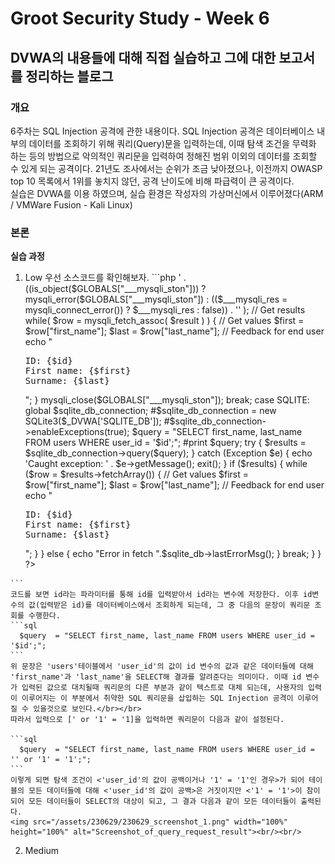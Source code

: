 # Groot Security Study - Week 6

## DVWA의 내용들에 대해 직접 실습하고 그에 대한 보고서를 정리하는 블로그

### 개요
  6주차는 SQL Injection 공격에 관한 내용이다. SQL Injection 공격은 데이터베이스 내부의 데이터를 조회하기 위해 쿼리(Query)문을 입력하는데, 이때 탐색 조건을 무력화 하는 등의 방법으로 악의적인 쿼리문을 입력하여 정해진 범위 이외의 데이터를 조회할 수 있게 되는 공격이다.
  21년도 조사에서는 순위가 조금 낮아졌으나, 이전까지 OWASP top 10 목록에서 1위를 놓치지 않던, 공격 난이도에 비해 파급력이 큰 공격이다.</br>
  실습은 DVWA를 이용 하였으며, 실습 환경은 작성자의 가상머신에서 이루어졌다(ARM / VMWare Fusion - Kali Linux)<br/>

### 본론
**실습 과정**
  1. Low
    우선 소스코드를 확인해보자.
    ```php
      <?php
      if( isset( $_REQUEST[ 'Submit' ] ) ) {
        // Get input
        $id = $_REQUEST[ 'id' ];

        switch ($_DVWA['SQLI_DB']) {
          case MYSQL:
            // Check database
            $query  = "SELECT first_name, last_name FROM users WHERE user_id = '$id';";
              $result = mysqli_query($GLOBALS["___mysqli_ston"],  $query ) or die( '<pre>' . ((is_object($GLOBALS["___mysqli_ston"])) ? mysqli_error($GLOBALS["___mysqli_ston"]) : (($___mysqli_res = mysqli_connect_error()) ? $___mysqli_res : false)) . '</pre>' );

              // Get results
              while( $row = mysqli_fetch_assoc( $result ) ) {
                // Get values
                $first = $row["first_name"];
                $last  = $row["last_name"];
  
                // Feedback for end user
                echo "<pre>ID: {$id}<br />First name: {$first}<br />Surname: {$last}</pre>";
              }

              mysqli_close($GLOBALS["___mysqli_ston"]);
              break;
          case SQLITE:
            global $sqlite_db_connection;

            #$sqlite_db_connection = new SQLite3($_DVWA['SQLITE_DB']);
            #$sqlite_db_connection->enableExceptions(true);

            $query  = "SELECT first_name, last_name FROM users WHERE user_id = '$id';";
            #print $query;
            try {
                $results = $sqlite_db_connection->query($query);
            }
            catch (Exception $e) {
              echo 'Caught exception: ' . $e->getMessage();
              exit();
            }

            if ($results) {
              while ($row = $results->fetchArray()) {
                // Get values
                $first = $row["first_name"];
                $last  = $row["last_name"];

                // Feedback for end user
                echo "<pre>ID: {$id}<br />First name: {$first}<br />Surname: {$last}</pre>";
              }
            }
            else {
              echo "Error in fetch ".$sqlite_db->lastErrorMsg();
            }
            break;
        } 
      }
      ?> 
    ```
    코드를 보면 id라는 파라미터를 통해 id를 입력받아서 id라는 변수에 저장한다. 이후 id변수의 값(입력받은 id)를 데이터베이스에서 조회하게 되는데, 그 중 다음의 문장이 쿼리문 조회를 수행한다.
    ```sql
      $query  = "SELECT first_name, last_name FROM users WHERE user_id = '$id';";
    ```
    위 문장은 'users'테이블에서 'user_id'의 값이 id 변수의 값과 같은 데이터들에 대해 'first_name'과 'last_name'을 SELECT해 결과를 알려준다는 의미이다. 이때 id 변수가 입력된 값으로 대치될때 쿼리문의 다른 부분과 같이 텍스트로 대체 되는데, 사용자의 입력이 이루어지는 이 부분에서 취약한 SQL 쿼리문을 삽입하는 SQL Injection 공격이 이루어 질 수 있을것으로 보인다.</br></br>
    따라서 입력으로 [' or '1' = '1]을 입력하면 쿼리문이 다음과 같이 설정된다.

    ```sql
      $query  = "SELECT first_name, last_name FROM users WHERE user_id = '' or '1' = '1';";
    ```
    이렇게 되면 탐색 조건이 <'user_id'의 값이 공백이거나 '1' = '1'인 경우>가 되어 테이블의 모든 데이터들에 대해 <'user_id'의 값이 공백>은 거짓이지만 <'1' = '1'>이 참이 되어 모든 데이터들이 SELECT의 대상이 되고, 그 결과 다음과 같이 모든 데이터들이 출력된다.
    <img src="/assets/230629/230629_screenshot_1.png" width="100%" height="100%" alt="Screenshot_of_query_request_result"><br/><br/>

  2. Medium
    